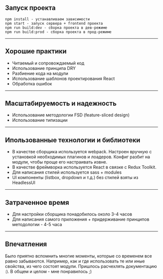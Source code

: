 ## Запуск проекта

```
npm install - устанавливаем зависимости
npm start - запуск сервера + frontend проекта
npm run build:dev - сборка проекта в дев-режиме
npm run build:prod - сборка проекта в прод-режиме
```

---

## Хорошие практики

- Читаемый и сопровождаемый код
- Использование принципа DRY
- Разбиение кода на модули
- Использование шаблонов проектирования React
- Обработка ошибок

---

## Масштабируемость и надежность

- Использование методологии FSD (feature-sliced design)
- Использование типизации

---

## Ипользованные технологии и библиотеки

- В качестве сборщика используется webpack. Настроен вручную с установкой необходимых плагинов и лоадеров. Конфиг разбит на модули, чтобы проще его настраивать извне.
- В качестве фреймворка используется React в связке с Redux Toolkit.
- Для написания стилей используется sass + modules
- UI компоненты (listbox, dropdown и т.д.) без стилей взяты из HeadlessUI

---

## Затраченное время

- Для настройки сборщика понадобилось около 3-4 часов
- Для написания самого приложения + придерживание принципов методологии - 4-5 часа

---

## Впечатления

Было приятно вспомнить многие моменты, которые со временем все равно забываются. Например, как и где использовать те или иные свойства, из чего состоят модули. Пришлось расчехлять документацию :).
В общем и целом - мне понравилось ;)
